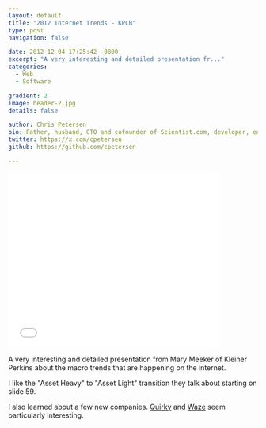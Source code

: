 ```yaml
---
layout: default
title: "2012 Internet Trends - KPCB"
type: post
navigation: false

date: 2012-12-04 17:25:42 -0800
excerpt: "A very interesting and detailed presentation fr..."
categories:
  - Web
  - Software

gradient: 2
image: header-2.jpg
details: false

author: Chris Petersen
bio: Father, husband, CTO and cofounder of Scientist.com, developer, entrepreneur and technologist.
twitter: https://x.com/cpetersen
github: https://github.com/cpetersen

---
```


<iframe class="embedly-embed" src="//cdn.embedly.com/widgets/media.html?src=https%3A%2F%2Fwww.slideshare.net%2Fslideshow%2Fembed_code%2Fkey%2FwWNTwIqhrjNCX8&url=http%3A%2F%2Fwww.slideshare.net%2Fkleinerperkins%2F2012-kpcb-internet-trends-yearend-update&image=http%3A%2F%2Fcdn.slidesharecdn.com%2Fss_thumbnails%2Finternettrendsstanford120312final-121203181402-phpapp01-thumbnail-4.jpg%3Fcb%3D1354810333&key=d815972c91e546edb5d2d02e509f8b1c&type=text%2Fhtml&schema=slideshare" width="425" height="355" scrolling="no" frameborder="0" allowfullscreen></iframe>

A very interesting and detailed presentation from Mary Meeker of Kleiner Perkins about the macro trends that are happening on the internet. 

 I like the "Asset Heavy" to "Asset Light" transition they talk about starting on slide 59. 

 I also learned about a few new companies.  [Quirky](http://www.quirky.com)  and  [Waze](http://www.waze.com)  seem particularly interesting. 

 
